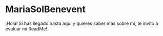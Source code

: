 # MariaSolBenevent
¡Hola! Si has llegado hasta aquí y quieres saber más sobre mí, te invito a evaluar mi ReadMe!
